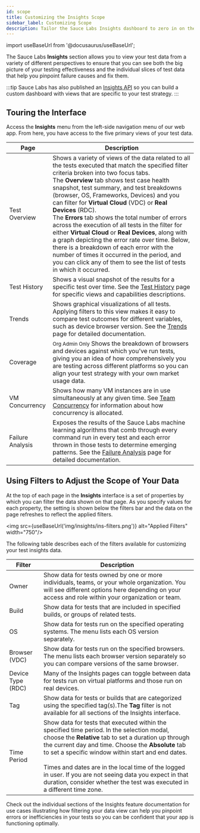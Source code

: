```yaml
---
id: scope
title: Customizing the Insights Scope
sidebar_label: Customizing Scope
description: Tailor the Sauce Labs Insights dashboard to zero in on the results that help you identify and solve your app imperfections.
---
```


import useBaseUrl from '@docusaurus/useBaseUrl';

The Sauce Labs **Insights** section allows you to view your test data from a variety of different perspectives to ensure that you can see both the big picture of your testing effectiveness and the individual slices of test data that help you pinpoint failure causes and fix them.

:::tip
Sauce Labs has also published an [Insights API](/dev/api/insights) so you can build a custom dashboard with views that are specific to your test strategy.
:::

## Touring the Interface

Access the **Insights** menu from the left-side navigation menu of our web app. From here, you have access to the five primary views of your test data.

| Page             | Description                                                                                                                                                                                                                                                                                                                                                                                                                                                                                                                                                                                                                                                                                                                                        |
| ---------------- | -------------------------------------------------------------------------------------------------------------------------------------------------------------------------------------------------------------------------------------------------------------------------------------------------------------------------------------------------------------------------------------------------------------------------------------------------------------------------------------------------------------------------------------------------------------------------------------------------------------------------------------------------------------------------------------------------------------------------------------------------- |
| Test Overview    | Shows a variety of views of the data related to all the tests executed that match the specified filter criteria broken into two focus tabs. <br/>The **Overview** tab shows test case health snapshot, test summary, and test breakdowns (browser, OS, Frameworks, Devices) and you can filter for **Virtual Cloud** (VDC) or **Real Devices** (RDC). <br/>The **Errors** tab shows the total number of errors across the execution of all tests in the filter for either **Virtual Cloud** or **Real Devices**, along with a graph depicting the error rate over time. Below, there is a breakdown of each error with the number of times it occurred in the period, and you can click any of them to see the list of tests in which it occurred. |
| Test History     | Shows a visual snapshot of the results for a specific test over time. See the [Test History](/insights/history) page for specific views and capabilities descriptions.                                                                                                                                                                                                                                                                                                                                                                                                                                                                                                                                                                             |
| Trends           | Shows graphical visualizations of all tests. Applying filters to this view makes it easy to compare test outcomes for different variables, such as device browser version. See the [Trends](/insights/trends) page for detailed documentation.                                                                                                                                                                                                                                                                                                                                                                                                                                                                                                     |
| Coverage         | <small><span className="sauceGreen">Org Admin Only</span></small> Shows the breakdown of browsers and devices against which you've run tests, giving you an idea of how comprehensively you are testing across different platforms so you can align your test strategy with your own market usage data.                                                                                                                                                                                                                                                                                                                                                                                                                                            |
| VM Concurrency   | Shows how many VM instances are in use simultaneously at any given time. See [Team Concurrency](/basics/acct-team-mgmt/concurrency-limits) for information about how concurrency is allocated.                                                                                                                                                                                                                                                                                                                                                                                                                                                                                                                                                     |
| Failure Analysis | Exposes the results of the Sauce Labs machine learning algorithms that comb through every command run in every test and each error thrown in those tests to determine emerging patterns. See the [Failure Analysis](/insights/failure-analysis) page for detailed documentation.                                                                                                                                                                                                                                                                                                                                                                                                                                                                   |

## Using Filters to Adjust the Scope of Your Data

At the top of each page in the **Insights** interface is a set of properties by which you can filter the data shown on that page. As you specify values for each property, the setting is shown below the filters bar and the data on the page refreshes to reflect the applied filters.

<img src={useBaseUrl('img/insights/ins-filters.png')} alt="Applied Filters" width="750"/>

The following table describes each of the filters available for customizing your test insights data.

| Filter            | Description                                                                                                                                                                                                                                                                                                                                                                                                                                                    |
| ----------------- | -------------------------------------------------------------------------------------------------------------------------------------------------------------------------------------------------------------------------------------------------------------------------------------------------------------------------------------------------------------------------------------------------------------------------------------------------------------- |
| Owner             | Show data for tests owned by one or more individuals, teams, or your whole organization. You will see different options here depending on your access and role within your organization or team.                                                                                                                                                                                                                                                               |
| Build             | Show data for tests that are included in specified builds, or groups of related tests.                                                                                                                                                                                                                                                                                                                                                                         |
| OS                | Show data for tests run on the specified operating systems. The menu lists each OS version separately.                                                                                                                                                                                                                                                                                                                                                         |
| Browser (VDC)     | Show data for tests run on the specified browsers. The menu lists each browser version separately so you can compare versions of the same browser.                                                                                                                                                                                                                                                                                                             |
| Device Type (RDC) | Many of the Insights pages can toggle between data for tests run on virtual platforms and those run on real devices.                                                                                                                                                                                                                                                                                                                                           |
| Tag               | Show data for tests or builds that are categorized using the specified tag(s).The **Tag** filter is not available for all sections of the Insights interface.                                                                                                                                                                                                                                                                                                  |
| Time Period       | Show data for tests that executed within the specified time period. In the selection modal, choose the **Relative** tab to set a duration up through the current day and time. Choose the **Absolute** tab to set a specific window within start and end dates.<br/><br/>Times and dates are in the local time of the logged in user. If you are not seeing data you expect in that duration, consider whether the test was executed in a different time zone. |

Check out the individual sections of the Insights feature documentation for use cases illustrating how filtering your data view can help you pinpoint errors or inefficiencies in your tests so you can be confident that your app is functioning optimally.
